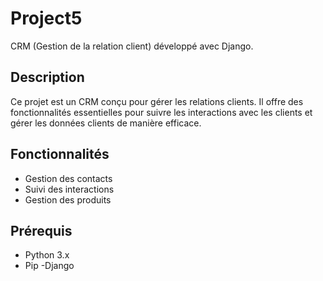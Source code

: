 # Project5

CRM (Gestion de la relation client) développé avec Django.

## Description

Ce projet est un CRM conçu pour gérer les relations clients. Il offre des fonctionnalités essentielles pour suivre les interactions avec les clients et gérer les données clients de manière efficace.

## Fonctionnalités

- Gestion des contacts
- Suivi des interactions
- Gestion des produits

## Prérequis

- Python 3.x
- Pip
-Django  
